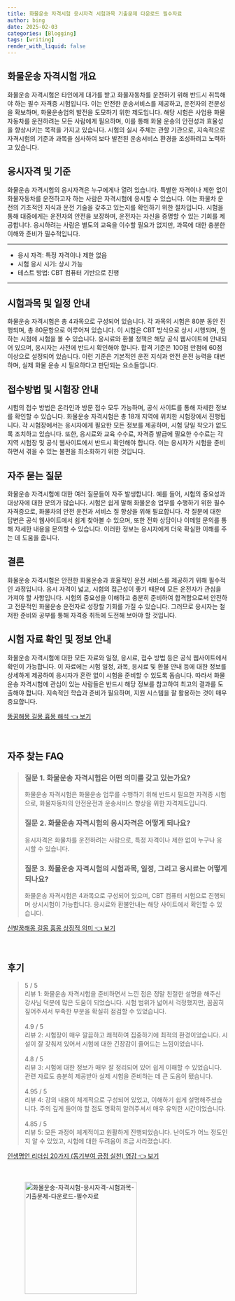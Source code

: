 ```yaml
---
title: 화물운송 자격시험 응시자격 시험과목 기출문제 다운로드 필수자료
author: bing
date: 2025-02-03
categories: [Blogging]
tags: [writing]
render_with_liquid: false
---
```



<h2 id='화물운송_자격시험_소개'>화물운송 자격시험 개요</h2>

<p>화물운송 자격시험은 타인에게 대가를 받고 화물자동차를 운전하기 위해 반드시 취득해야 하는 필수 자격증 시험입니다. 이는 안전한 운송서비스를 제공하고, 운전자의 전문성을 확보하며, 화물운송업의 발전을 도모하기 위한 제도입니다. 해당 시험은 사업용 화물자동차를 운전하려는 모든 사람에게 필요하며, 이를 통해 화물 운송의 안전성과 효율성을 향상시키는 목적을 가지고 있습니다. 시험의 실시 주체는 관할 기관으로, 지속적으로 자격시험의 기준과 과목을 심사하여 보다 발전된 운송서비스 환경을 조성하려고 노력하고 있습니다.</p>

<h2 id='응시자격_및_기준'>응시자격 및 기준</h2>

<p>화물운송 자격시험의 응시자격은 누구에게나 열려 있습니다. 특별한 자격이나 제한 없이 화물자동차를 운전하고자 하는 사람은 자격시험에 응시할 수 있습니다. 이는 화물차 운전의 기초적인 지식과 운전 기술을 갖추고 있는지를 확인하기 위한 절차입니다. 시험을 통해 대중에게는 운전자의 안전을 보장하며, 운전자는 자신을 증명할 수 있는 기회를 제공합니다. 응시하려는 사람은 별도의 교육을 이수할 필요가 없지만, 과목에 대한 충분한 이해와 준비가 필수적입니다.</p>

<hr />

<ul>
    <li>응시 자격: 특정 자격이나 제한 없음</li>
    <li>시험 응시 시기: 상시 가능</li>
    <li>테스트 방법: CBT 컴퓨터 기반으로 진행</li>
</ul>

<hr />

<h2 id='시험과목_및_일정_알림'>시험과목 및 일정 안내</h2>

<p>화물운송 자격시험은 총 4과목으로 구성되어 있습니다. 각 과목의 시험은 80분 동안 진행되며, 총 80문항으로 이루어져 있습니다. 이 시험은 CBT 방식으로 상시 시행되며, 원하는 시점에 시험을 볼 수 있습니다. 응시료와 환불 정책은 해당 공식 웹사이트에 안내되어 있으며, 응시자는 사전에 반드시 확인해야 합니다. 합격 기준은 100점 만점에 60점 이상으로 설정되어 있습니다. 이런 기준은 기본적인 운전 지식과 안전 운전 능력을 대변하며, 실제 화물 운송 시 필요하다고 판단되는 요소들입니다.</p>

<h2 id='접수방법_및_시험장_안내'>접수방법 및 시험장 안내</h2>

<p>시험의 접수 방법은 온라인과 방문 접수 모두 가능하며, 공식 사이트를 통해 자세한 정보를 확인할 수 있습니다. 화물운송 자격시험은 총 18개 지역에 위치한 시험장에서 진행됩니다. 각 시험장에서는 응시자에게 필요한 모든 정보를 제공하며, 시험 당일 착오가 없도록 조치하고 있습니다. 또한, 응시료와 교육 수수료, 자격증 발급에 필요한 수수료는 각 지역 시험장 및 공식 웹사이트에서 반드시 확인해야 합니다. 이는 응시자가 시험을 준비하면서 겪을 수 있는 불편을 최소화하기 위한 것입니다.</p>

<h2 id='자주_묻는_질문'>자주 묻는 질문</h2>

<p>화물운송 자격시험에 대한 여러 질문들이 자주 발생합니다. 예를 들어, 시험의 중요성과 대상자에 대한 문의가 많습니다. 시험은 쉽게 말해 화물운송 업무를 수행하기 위한 필수 자격증으로, 화물차의 안전 운전과 서비스 질 향상을 위해 필요합니다. 각 질문에 대한 답변은 공식 웹사이트에서 쉽게 찾아볼 수 있으며, 또한 전화 상담이나 이메일 문의를 통해 자세한 내용을 문의할 수 있습니다. 이러한 정보는 응시자에게 더욱 확실한 이해를 주는 데 도움을 줍니다.</p>

<h2 id='결론'>결론</h2>

<p>화물운송 자격시험은 안전한 화물운송과 효율적인 운전 서비스를 제공하기 위해 필수적인 과정입니다. 응시 자격이 넓고, 시험의 접근성이 좋기 때문에 모든 운전자가 관심을 가져야 할 사항입니다. 시험의 중요성을 이해하고 충분히 준비하여 합격함으로써 안전하고 전문적인 화물운송 운전자로 성장할 기회를 가질 수 있습니다. 그러므로 응시자는 철저한 준비와 공부를 통해 자격증 취득에 도전해 보아야 할 것입니다.</p>

<h2 id='시험_자료_확인'>시험 자료 확인 및 정보 안내</h2>

<p>화물운송 자격시험에 대한 모든 자료와 일정, 응시료, 접수 방법 등은 공식 웹사이트에서 확인이 가능합니다. 이 자료에는 시험 일정, 과목, 응시료 및 환불 안내 등에 대한 정보를 상세하게 제공하여 응시자가 혼란 없이 시험을 준비할 수 있도록 돕습니다. 따라서 화물운송 자격시험에 관심이 있는 사람들은 반드시 해당 정보를 참고하여 최고의 결과를 도출해야 합니다. 지속적인 학습과 준비가 필요하며, 지원 시스템을 잘 활용하는 것이 매우 중요합니다.</p>


<p><a class="click-button" title="똥꿈해몽 길몽 흉몽 해석" href="https://afficreate.github.io/posts/%EB%98%A5%EA%BF%88%ED%95%B4%EB%AA%BD-%EA%B8%B8%EB%AA%BD-%ED%9D%89%EB%AA%BD-%ED%95%B4%EC%84%9D/" rel="dofollow">똥꿈해몽 길몽 흉몽 해석 👈 보기</a></p><br>
<h2 id='자주_찾는_FAQ'>자주 찾는 FAQ</h2>
<div itemscope="" itemtype="https://schema.org/FAQPage"> 
<blockquote> 
<div itemscope="" itemprop="mainEntity" itemtype="https://schema.org/Question"> 
<h3 itemprop="name">질문 1. 화물운송 자격시험은 어떤 의미를 갖고 있는가요?</h3> 
<div itemscope="" itemprop="acceptedAnswer" itemtype="https://schema.org/Answer"> 
<span itemprop="text"> 
<p>화물운송 자격시험은 화물운송 업무를 수행하기 위해 반드시 필요한 자격증 시험으로, 화물자동차의 안전운전과 운송서비스 향상을 위한 자격제도입니다.</p> 
</span> 
</div> 
</div> 

<div itemscope="" itemprop="mainEntity" itemtype="https://schema.org/Question"> 
<h3 itemprop="name">질문 2. 화물운송 자격시험의 응시자격은 어떻게 되나요?</h3> 
<div itemscope="" itemprop="acceptedAnswer" itemtype="https://schema.org/Answer"> 
<span itemprop="text"> 
<p>응시자격은 화물차를 운전하려는 사람으로, 특정 자격이나 제한 없이 누구나 응시할 수 있습니다.</p> 
</span> 
</div> 
</div> 

<div itemscope="" itemprop="mainEntity" itemtype="https://schema.org/Question"> 
<h3 itemprop="name">질문 3. 화물운송 자격시험의 시험과목, 일정, 그리고 응시료는 어떻게 되나요?</h3> 
<div itemscope="" itemprop="acceptedAnswer" itemtype="https://schema.org/Answer"> 
<span itemprop="text"> 
<p>화물운송 자격시험은 4과목으로 구성되어 있으며, CBT 컴퓨터 시험으로 진행되며 상시시험이 가능합니다. 응시료와 환불안내는 해당 사이트에서 확인할 수 있습니다.</p> 
</span> 
</div> 
</div> 

</blockquote> 
</div>
<p><a class="click-button" title="신발꿈해몽 길몽 흉몽 상징적 의미" href="https://afficreate.github.io/posts/%EC%8B%A0%EB%B0%9C%EA%BF%88%ED%95%B4%EB%AA%BD-%EA%B8%B8%EB%AA%BD-%ED%9D%89%EB%AA%BD-%EC%83%81%EC%A7%95%EC%A0%81-%EC%9D%98%EB%AF%B8/" rel="dofollow">신발꿈해몽 길몽 흉몽 상징적 의미 👈 보기</a></p><br>
<h2 id='후기'>후기</h2>
<div itemscope itemtype="https://schema.org/Product">
  <blockquote>
  <div itemprop="review" itemscope itemtype="https://schema.org/Review">
      <div itemprop="reviewRating" itemscope itemtype="https://schema.org/Rating"> <span itemprop="ratingValue">5</span> / <span itemprop="bestRating">5</span> </div>
      <span itemprop="reviewBody">리뷰 1: 화물운송 자격시험을 준비하면서 느낀 점은 정말 친절한 설명을 해주신 강사님 덕분에 많은 도움이 되었습니다. 시험 범위가 넓어서 걱정했지만, 꼼꼼히 짚어주셔서 부족한 부분을 확실히 점검할 수 있었습니다.</span>
  </div>
  <br>
  <div itemprop="review" itemscope itemtype="https://schema.org/Review">
      <div itemprop="reviewRating" itemscope itemtype="https://schema.org/Rating"> <span itemprop="ratingValue">4.9</span> / <span itemprop="bestRating">5</span> </div>
      <span itemprop="reviewBody">리뷰 2: 시험장이 매우 깔끔하고 쾌적하여 집중하기에 최적의 환경이었습니다. 시설이 잘 갖춰져 있어서 시험에 대한 긴장감이 줄어드는 느낌이었습니다.</span>
  </div>
  <br>
  <div itemprop="review" itemscope itemtype="https://schema.org/Review">
      <div itemprop="reviewRating" itemscope itemtype="https://schema.org/Rating"> <span itemprop="ratingValue">4.8</span> / <span itemprop="bestRating">5</span> </div>
      <span itemprop="reviewBody">리뷰 3: 시험에 대한 정보가 매우 잘 정리되어 있어 쉽게 이해할 수 있었습니다. 관련 자료도 충분히 제공받아 실제 시험을 준비하는 데 큰 도움이 됐습니다.</span>
  </div>
  <br>
  <div itemprop="review" itemscope itemtype="https://schema.org/Review">
      <div itemprop="reviewRating" itemscope itemtype="https://schema.org/Rating"> <span itemprop="ratingValue">4.95</span> / <span itemprop="bestRating">5</span> </div>
      <span itemprop="reviewBody">리뷰 4: 강의 내용이 체계적으로 구성되어 있었고, 이해하기 쉽게 설명해주셨습니다. 주의 깊게 들어야 할 점도 명확히 알려주셔서 매우 유익한 시간이었습니다.</span>
  </div>
  <br>
  <div itemprop="review" itemscope itemtype="https://schema.org/Review">
      <div itemprop="reviewRating" itemscope itemtype="https://schema.org/Rating"> <span itemprop="ratingValue">4.85</span> / <span itemprop="bestRating">5</span> </div>
      <span itemprop="reviewBody">리뷰 5: 모든 과정이 체계적이고 원활하게 진행되었습니다. 난이도가 어느 정도인지 알 수 있었고, 시험에 대한 두려움이 조금 사라졌습니다.</span>
  </div>
  </blockquote>
</div>
<p><a class="click-button" title="인생명언 리더십 20가지 (동기부여 긍정 실천) 영감" href="https://afficreate.github.io/posts/%EC%9D%B8%EC%83%9D%EB%AA%85%EC%96%B8-%EB%A6%AC%EB%8D%94%EC%8B%AD-20%EA%B0%80%EC%A7%80-(%EB%8F%99%EA%B8%B0%EB%B6%80%EC%97%AC-%EA%B8%8D%EC%A0%95-%EC%8B%A4%EC%B2%9C)-%EC%98%81%EA%B0%90/" rel="dofollow">인생명언 리더십 20가지 (동기부여 긍정 실천) 영감 👈 보기</a></p><br>
<figure class="image"><img src="https://afficreate.github.io/assets/img/thumbnail/화물운송-자격시험-응시자격-시험과목-기출문제-다운로드-필수자료.webp" alt="화물운송-자격시험-응시자격-시험과목-기출문제-다운로드-필수자료" width="256" height="256"></figure>